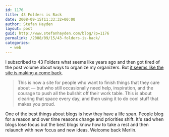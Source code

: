 ```yaml
---
id: 1176
title: 43 Folders is Back
date: 2008-09-15T11:33:32+00:00
author: Stefan Hayden
layout: post
guid: http://www.stefanhayden.com/blog/?p=1176
permalink: /2008/09/15/43-folders-is-back/
categories:
  - web
---
```

I subscribed to 43 Folders what seems like years ago and then got tired of the post volume about ways to organize my organizers. But <a href="http://feedproxy.google.com/~r/43Folders/~3/plVpAsPPcZ8/time-attention-creative-work">it seems like the site is making a come back</a>. 

<blockquote>This is now a site for people who want to finish things that they care about — but who still occasionally need help, inspiration, and the courage to push all the bullshit off their work table. This is about clearing that space every day, and then using it to do cool stuff that makes you proud.</blockquote>

One of the best things about blogs is how they have a life span. People blog for a reason and over time reasons change and priorities shift. It's sad when blogs lose focus but the best blogs know how to take a rest and then relaunch with new focus and new ideas. Welcome back Merlin.
